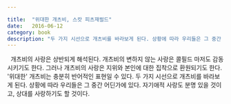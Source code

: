 ```yaml
---

title:  "위대한 개츠비, 스캇 피츠재럴드"
date:   2016-06-12
category: book
description: "두 가지 시선으로 개츠비를 바라보게 된다. 상황에 따라 우리들은 그 중간 어딘가에 있다. 자기애적 사랑도 분명 있을 것이고, 상대를 사랑하기도 할 것이다."
---
```


&nbsp; 개츠비의 사랑은 상반되게 해석된다. 개츠비의 변하지 않는 사랑은 콜필드 마저도 감동시키기도 한다. 그러나 개츠비의 사랑은 지위와 본인에 대한 집착으로 환원되기도 한다. '위대한' 개츠비는 충분히 반어적인 표현일 수 있다. 두 가지 시선으로 개츠비를 바라보게 된다. 상황에 따라 우리들은 그 중간 어딘가에 있다. 자기애적 사랑도 분명 있을 것이고, 상대를 사랑하기도 할 것이다.
